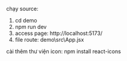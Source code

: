 chạy source: 
1. cd demo
2. npm run dev
3. access page: http://localhost:5173/
4. file route: demo\src\App.jsx

cài thêm thư viện icon: npm install react-icons

